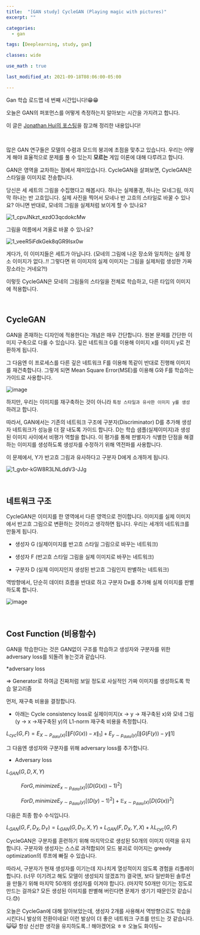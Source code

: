 ```yaml
---
title:  "[GAN study] CycleGAN (Playing magic with pictures)"
excerpt: ""

categories:
  - gan

tags: [Deeplearning, study, gan]

classes: wide

use_math : true

last_modified_at: 2021-09-18T08:06:00-05:00

---
```


Gan 학습 로드맵 네 번째 시간입니다!😁😁

오늘은 GAN의 퍼포먼스를 어떻게 측정하는지 알아보는 시간을 가지려고 합니다.

이 글은 [Jonathan Hui의 포스팅](https://jonathan-hui.medium.com/gan-cyclegan-6a50e7600d7)을 참고해 정리한 내용입니다!

<br>

많은 GAN 연구들은 모델의 수렴과 모드의 붕괴에 초점을 맞추고 있습니다. 우리는 어떻게 해야 효율적으로 문제를 풀 수 있는지 **모르는** 게임 이론에 대해 다루려고 합니다.

GAN은 영역을 교차하는 점에서 재미있습니다. CycleGAN을 살펴보면, CycleGAN은 스타일을 이미지로 전송합니다. 

당신은 세 세트의 그림을 수집했다고 해봅시다. 하나는 실제풍경, 하나는 모네그림, 마지막 하나는 반 고흐입니다. 
실제 사진을 찍어서 모네나 반 고흐의 스타일로 바꿀 수 있나요? 아니면 반대로, 모네의 그림을 실제처럼 보이게 할 수 있나요?


![1_cpvJNkzt_ezdO3qcdokcMw](https://user-images.githubusercontent.com/53431568/133789199-cee12a33-0020-4357-b51c-dffae05aacce.jpeg)

그림을 여름에서 겨울로 바꿀 수 있나요?

![1_veeR5iFdkGek8qGR9Isx0w](https://user-images.githubusercontent.com/53431568/133789861-bb3e245a-a3ca-439c-9c98-15a42141c799.jpeg)

게다가, 이 이미지들은 세트가 아닙니다. (모네의 그림에 나온 장소와 일치하는 실제 장소 이미지가 없다..!! 그렇다면 위 이미지의 실제 이미지는 그림을 실제처럼 생성한 가짜 장소라는 거네요?!)

이렇듯 CycleGAN은 모네의 그림들의 스타일을 전체로 학습하고, 다른 타입의 이미지에 적용합니다.

<br>

## CycleGAN

GAN을 존재하는 디자인에 적용한다는 개념은 매우 간단합니다. 원본 문제를 간단한 이미지 구축으로 다룰 수 있습니다. 깊은 네트워크 G를 이용해 이미지 x를 이미지 y로 전환하게 됩니다.

그 다음엔 이 프로세스를 다른 깊은 네트워크 F를 이용해 똑같이 반대로 진행해 이미지를 재건축합니다. 그렇게 되면 Mean Square Error(MSE)를 이용해 G와 F를 학습하는 가이드로 사용합니다.

![image](https://user-images.githubusercontent.com/53431568/133790785-c45014b5-c8ec-4c9b-a88e-218907b7ee73.png)


하지만, 우리는 이미지를 재구축하는 것이 아니라 `특정 스타일과 유사한 이미지 y를 생성`하려고 합니다. 

따라서, GAN에서는 기존의 네트워크 구조에 구분자(Discriminator) D를 추가해 생성자 네트워크가 성능을 더 잘 내도록 가이드 합니다. D는 학습 샘플(실제이미지)과 생성된 이미지 사이에서 비평가 역할을 합니다. 이 평가를 통해 판별자가 식별한 단점을 해결하는 이미지를 생성하도록 생성자를 수정하기 위해 역전파를 사용합니다.

이 문제에서, Y가 반고흐 그림과 유사하다고 구분자 D에게 소개하게 됩니다. 

![1_gvbr-kGW8R3LNLddV3-JJg](https://user-images.githubusercontent.com/53431568/133791717-45391b63-e323-4792-8454-171e7005fb54.jpeg)

<br>

## 네트워크 구조
CycleGAN은 이미지를 한 영역에서 다른 영역으로 전이합니다. 이미지를 실제 이미지에서 반고흐 그림으로 변환하는 것이라고 생각하면 됩니다. 우리는 세개의 네트워크를 만들게 됩니다.


- 생성자 G (실제이미지를 반고흐 스타일 그림으로 바꾸는 네트워크)

- 생성자 F (반고흐 스타일 그림을 실제 이미지로 바꾸는 네트워크)

- 구분자 D (실제 이미지인지 생성된 반고흐 그림인지 판별하는 네트워크)



역방향에서, 단순히 데이터 흐름을 반대로 하고 구분자 Dx를 추가해 실제 이미지를 판별하도록 합니다.

![image](https://user-images.githubusercontent.com/53431568/133792382-060f5ce1-16db-4f40-bee4-1c280b44f736.png)

<br>

## Cost Function (비용함수)
GAN을 학습한다는 것은 GAN없이 구조를 학습하고 생성자와 구분자를 위한 adversary loss를 되돌려 놓는것과 같습니다.


*adversary loss

=>  Generator로 하여금 진짜처럼 보일 정도로 사실적인 가짜 이미지를 생성하도록 학습 알고리즘 

먼저, 재구축 비용을 결정합니다.

- 아래는 Cycle consistency loss로 실제이미지(x → y → 재구축된 x)와 모네 그림(y → x →재구축된 y)의 L1-norm 재구축 비용을 측정합니다.


$L_{cyc}(G,F)= E_{X\sim P_{data}(x)} [ \| F(G(x))-x \|_1] + E_{y \sim p_{data}(y)}[ \| G(F(y))-y \| 1]$

그 다음엔 생성자와 구분자를 위해  adversary loss를 추가합니다.

- Adversary loss

$L_{GAN}(G,D,X,Y)$

&nbsp;&nbsp;&nbsp;&nbsp;&nbsp;&nbsp;&nbsp;&nbsp;&nbsp; $For G, minimize E_{x \sim p_{data}(x)}[(D(G(x))-1)^2]$

&nbsp;&nbsp;&nbsp;&nbsp;&nbsp;&nbsp;&nbsp;&nbsp;&nbsp; $For D, minimize E_{y\sim p_{data}(y)}[(D(y)-1)^2]+\mathbb{E}_{x\sim p_{data}(x)}[D(G(x))^2]$

다음은 최종 함수 수식입니다.

$L_{GAN}(G,F,D_X,D_Y)=L_{GAN}(G,D_Y,X,Y)+L_{GAN}(F,D_X,Y,X)+\lambda L_{cyc}(G,F)$


CycleGAN은 구분자를 훈련하기 위해 마지막으로 생성된 50개의 이미지 이력을 유지합니다. 구분자와 생성자는 스스로 과적합되어 모드 붕괴로 이어지는 greedy optimization의 루프에 빠질 수 있습니다.

따라서, 구분자가 현재 생성자를 이기는데 지나치게 열성적이지 않도록 경험을 리플레이 합니다. (너무 이기려고 해도 모델이 생성되지 않겠죠?!) 결국엔, 보다 일반화된 솔루션을 만들기 위해 마지막 50개의 생성자를 이겨야 합니다. (마지막 50개만 이기는 정도로 만드는 걸까요? 모든 생성된 이미지를 판별해 버린다면 문제가 생기기 때문인것 같습니다.😓)

오늘은 CycleGan에 대해 알아보았는데, 생성자 2개를 사용해서 역방향으로도 학습을 시킨다니 발상의 전환이네요! 이런 발상이 더 좋은 네트워크 구조를 만드는 것 같습니다. 😺😺 항상 신선한 생각을 유지하도록..! 해야겠어요 ㅎㅎ 오늘도 화이팅~ 



